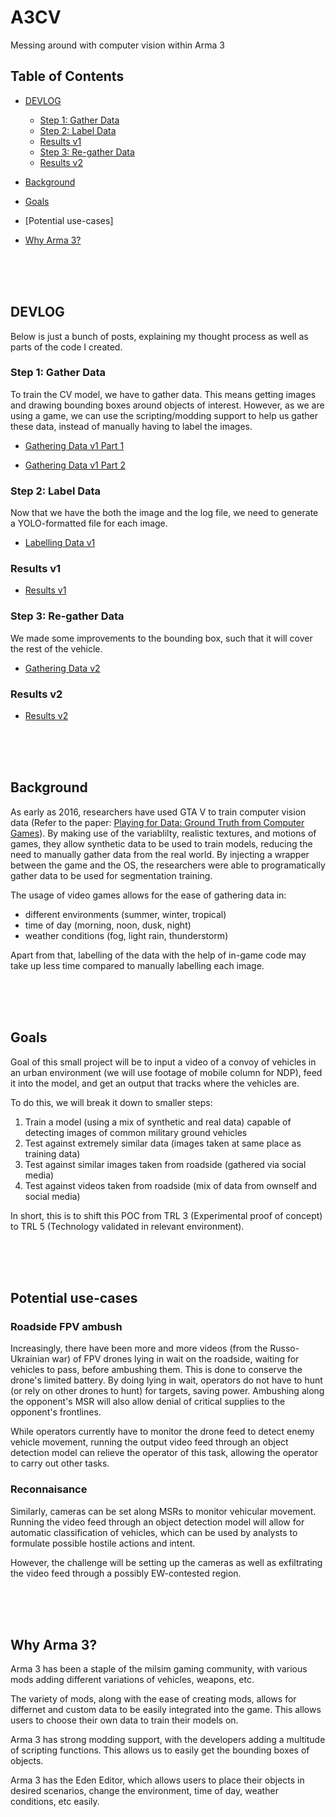 # A3CV
Messing around with computer vision within Arma 3

## Table of Contents
- [DEVLOG](#devlog)
    - [Step 1: Gather Data](#step-1-gather-data)
    - [Step 2: Label Data](#step-2-label-data)
    - [Results v1](#results-v1)
    - [Step 3: Re-gather Data](#step-2-label-data)
    - [Results v2](#results-v2)

- [Background](#background)
- [Goals](#goals)
- [Potential use-cases]
- [Why Arma 3?](#why-arma-3)

<br/><br/><br/>

## DEVLOG
Below is just a bunch of posts, explaining my thought process as well as parts of the code I created.

### Step 1: Gather Data
To train the CV model, we have to gather data. This means getting images and drawing bounding boxes around objects of interest. However, as we are using a game, we can use the scripting/modding support to help us gather these data, instead of manually having to label the images.

- [Gathering Data v1 Part 1](2025/06/24/gathering-data-v1-part-1)

- [Gathering Data v1 Part 2](2025/07/09/gathering-data-v1-part-2)

### Step 2: Label Data
Now that we have the both the image and the log file, we need to generate a YOLO-formatted file for each image.

- [Labelling Data v1](2025/07/17/labelling-data-v1)

### Results v1
- [Results v1](2025/07/20/results-v1)

### Step 3: Re-gather Data
We made some improvements to the bounding box, such that it will cover the rest of the vehicle.

- [Gathering Data v2](2025/07/23/gathering-data-v2)

### Results v2
- [Results v2](2025/07/30/results-v2)

<br/><br/><br/>

## Background
As early as 2016, researchers have used GTA V to train computer vision data (Refer to the paper: [Playing for Data: Ground Truth from Computer Games](https://arxiv.org/pdf/1608.02192)). By making use of the variablilty, realistic textures, and motions of games, they allow synthetic data to be used to train models, reducing the need to manually gather data from the real world. By injecting a wrapper between the game and the OS, the researchers were able to programatically gather data to be used for segmentation training.

The usage of video games allows for the ease of gathering data in:
- different environments (summer, winter, tropical)
- time of day (morning, noon, dusk, night)
- weather conditions (fog, light rain, thunderstorm)

Apart from that, labelling of the data with the help of in-game code may take up less time compared to manually labelling each image.

<br/><br/><br/>

## Goals
Goal of this small project will be to input a video of a convoy of vehicles in an urban environment (we will use footage of mobile column for NDP), feed it into the model, and get an output that tracks where the vehicles are.

To do this, we will break it down to smaller steps:
1. Train a model (using a mix of synthetic and real data) capable of detecting images of common military ground vehicles
2. Test against extremely similar data (images taken at same place as training data)
3. Test against similar images taken from roadside (gathered via social media)
4. Test against videos taken from roadside (mix of data from ownself and social media)

In short, this is to shift this POC from TRL 3 (Experimental proof of concept) to TRL 5 (Technology validated in relevant environment).

<br/><br/><br/>

## Potential use-cases
### Roadside FPV ambush
Increasingly, there have been more and more videos (from the Russo-Ukrainian war) of FPV drones lying in wait on the roadside, waiting for vehicles to pass, before ambushing them. This is done to conserve the drone's limited battery. By doing lying in wait, operators do not have to hunt (or rely on other drones to hunt) for targets, saving power. Ambushing along the opponent's MSR will also allow denial of critical supplies to the opponent's frontlines.

While operators currently have to monitor the drone feed to detect enemy vehicle movement, running the output video feed through an object detection model can relieve the operator of this task, allowing the operator to carry out other tasks.

### Reconnaisance
Similarly, cameras can be set along MSRs to monitor vehicular movement. Running the video feed through an object detection model will allow for automatic classification of vehicles, which can be used by analysts to formulate possible hostile actions and intent.

However, the challenge will be setting up the cameras as well as exfiltrating the video feed through a possibly EW-contested region.

<br/><br/><br/>

## Why Arma 3?
Arma 3 has been a staple of the milsim gaming community, with various mods adding different variations of vehicles, weapons, etc.

The variety of mods, along with the ease of creating mods, allows for differnet and custom data to be easily integrated into the game. This allows users to choose their own data to train their models on.

Arma 3 has strong modding support, with the developers adding a multitude of scripting functions. This allows us to easily get the bounding boxes of objects.

Arma 3 has the Eden Editor, which allows users to place their objects in desired scenarios, change the environment, time of day, weather conditions, etc easily.

<br/><br/><br/>
